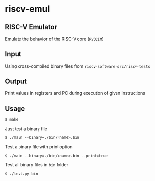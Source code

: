 # riscv-emul

## RISC-V Emulator
Emulate the behavior of the RISC-V core (`RV32IM`)

## Input
Using cross-compiled binary files from `riscv-software-src/riscv-tests`

## Output
Print values in registers and PC during execution of given instructions

## Usage
```
$ make
```

Just test a binary file
```
$ ./main --binary=./bin/<name>.bin
```

Test a binary file with print option
```
$ ./main --binary=./bin/<name>.bin --print=true
```

Test all binary files in `bin` folder
```
$ ./test.py bin
```

